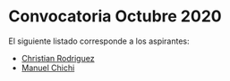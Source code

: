 # Convocatoria Octubre 2020

El siguiente listado corresponde a los aspirantes:

* [Christian Rodriguez](aspirante-rodriguez.christian/)
* [Manuel Chichi](aspirante-chichi.manuel/)